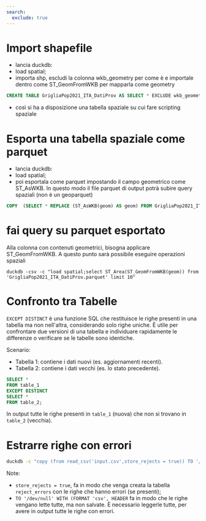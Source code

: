 ```yaml
---
search:
  exclude: true
---
```


# Import shapefile

- lancia duckdb:
- load spatial;
- importa shp, escludi la colonna wkb_geometry per come è e importale dentro come ST_GeomFromWKB per mapparla come geometry

```sql
CREATE TABLE GrigliaPop2021_ITA_DatiProv AS SELECT * EXCLUDE wkb_geometry, ST_GeomFromWKB(wkb_geometry) AS geom FROM ST_Read('GrigliaPop2021_ITA_DatiProv.shp');
```

- così si ha a disposizione una tabella spaziale su cui fare scripting spaziale

# Esporta una tabella spaziale come parquet

- lancia duckdb:
- load spatial;
- poi esportala come parquet impostando il campo geometrico come ST_AsWKB. In questo modo il file parquet di output potrà subire query spaziali (non è un geoparquet)

```sql
COPY  (SELECT * REPLACE (ST_AsWKB(geom) AS geom) FROM GrigliaPop2021_ITA_DatiProv)  TO 'GrigliaPop2021_ITA_DatiProv.parquet' (FORMAT PARQUET, CODEC 'ZSTD');
```

# fai query su parquet esportato

Alla colonna con contenuti geometrici, bisogna applicare ST_GeomFromWKB. A questo punto sarà possibile eseguire operazioni spaziali

```
duckdb -csv -c "load spatial;select ST_Area(ST_GeomFromWKB(geom)) from 'GrigliaPop2021_ITA_DatiProv.parquet' limit 10"
```

# Confronto tra Tabelle

`EXCEPT DISTINCT` è una funzione SQL che restituisce le righe presenti in una tabella ma non nell'altra, considerando solo righe uniche. È utile per confrontare due versioni di una tabella e individuare rapidamente le differenze o verificare se le tabelle sono identiche.

Scenario:

- Tabella 1: contiene i dati nuovi (es. aggiornamenti recenti).
- Tabella 2: contiene i dati vecchi (es. lo stato precedente).

```sql
SELECT *
FROM table_1
EXCEPT DISTINCT
SELECT *
FROM table_2;
```

In output tutte le righe presenti in `table_1` (nuova) che non si trovano in `table_2` (vecchia).

# Estrarre righe con errori

```bash
duckdb -c "copy (from read_csv('input.csv',store_rejects = true)) TO '/dev/null' WITH (FORMAT 'csv', HEADER);copy (FROM reject_errors) to 'reject_errors.csv'"
```

Note:

- `store_rejects = true`, fa in modo che venga creata la tabella `reject_errors` con le righe che hanno errori (se presenti);
- `TO '/dev/null' WITH (FORMAT 'csv', HEADER` fa in modo che le righe vengano lette tutte, ma non salvate. È necessario leggerle tutte, per avere in output tutte le righe con errori.
